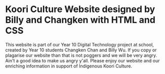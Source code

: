 # Koori Culture Website designed by Billy and Changken with HTML and CSS
This website is part of our Year 10 Digital Technology project at school, created by Year 10 students Changken Chan and Billy Wu.
If you copy or plagarise our website than that is not poggers and we will be very angry. Ain't a good idea to make us angry y'all.
Please enjoy our website and our enriching information in support of Indigenous Koori Culture.
